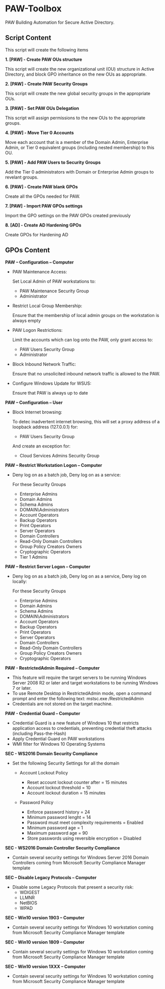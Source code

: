 # PAW-Toolbox
PAW Building Automation for Secure Active Directory.

## Script Content
This script will create the following items

**1. [PAW] - Create PAW OUs structure**

This script will create the new organizational unit (OU) structure in Active Directory, and block GPO inheritance on the new OUs as appropriate.

**2. [PAW] - Create PAW Security Groups**

This script will create the new global security groups in the appropriate OUs.

**3. [PAW] - Set PAW OUs Delegation**

This script will assign permissions to the new OUs to the appropriate groups.

**4. [PAW] - Move Tier 0 Accounts**

Move each account that is a member of the Domain Admin, Enterprise Admin, or Tier 0 equivalent groups (including nested membership) to this OU.

**5. [PAW] - Add PAW Users to Security Groups**

Add the Tier 0 administrators with Domain or Enterprise Admin groups to revelant groups.

**6. [PAW] - Create PAW blank GPOs**

Create all the GPOs needed for PAW.

**7. [PAW] - Import PAW GPOs settings**

Import the GPO settings on the PAW GPOs created previously

**8. [AD] - Create AD Hardening GPOs**

Create GPOs for Hardening AD

## GPOs Content


**PAW – Configuration – Computer**
- PAW Maintenance Access:
    
    Set Local Admin of PAW workstations to:
  - PAW Maintenance Security Group
  - Administrator
- Restrict Local Group Membership:
  
    Ensure that the membership of local admin groups on the workstation is always empty
- PAW Logon Restrictions:
  
    Limit the accounts which can log onto the PAW, only grant access to:
  - PAW Users Security Group
  - Administrator
- Block Inbound Network Traffic:
  
    Ensure that no unsolicited inbound network traffic is allowed to the PAW.
- Configure Windows Update for WSUS:
  
    Ensure that PAW is always up to date

**PAW – Configuration – User**
- Block Internet browsing:

  To detec inadvertent internet browsing, this will set a proxy address of a loopback address (127.0.0.1) for:
  - PAW Users Security Group
  
  And create an exception for:
  - Cloud Services Admins Security Group
  
**PAW – Restrict Workstation Logon – Computer**
- Deny log on as a batch job, Deny log on as a service:
    
    For these Security Groups
    - Enterprise Admins
    - Domain Admins
    - Schema Admins
    - DOMAIN\Administrators
    - Account Operators
    - Backup Operators
    - Print Operators
    - Server Operators
    - Domain Controllers
    - Read-Only Domain Controllers
    - Group Policy Creators Owners
    - Cryptographic Operators
    - Tier 1 Admins

**PAW – Restrict Server Logon – Computer**
- Deny log on as a batch job, Deny log on as a service, Deny log on locally:
    
    For these Security Groups
    - Enterprise Admins
    - Domain Admins
    - Schema Admins
    - DOMAIN\Administrators
    - Account Operators
    - Backup Operators
    - Print Operators
    - Server Operators
    - Domain Controllers
    - Read-Only Domain Controllers
    - Group Policy Creators Owners
    - Cryptographic Operators
    
**PAW - RestrictedAdmin Required – Computer**
- This feature will require the target servers to be running Windows Server 2008 R2 or later and target workstations to be running Windows 7 or later.
- To use Remote Desktop in RestrictedAdmin mode, open a command prompt and enter the following text: mstsc.exe /RestrictedAdmin
- Credentials are not stored on the target machine.

**PAW - Credential Guard – Computer**
- Credential Guard is a new feature of Windows 10 that restricts application access to credentials, preventing credential theft attacks (including Pass-the-Hash)
- Apply Credential Guard on PAW workstations
- WMI filter for Windows 10 Operating Systems

**SEC - WS2016 Domain Security Compliance**
- Set the following Security Settings for all the domain
    - Account Lockout Policy
        - Reset account lockout counter after = 15 minutes
        - Account lockout threshold = 10
        - Account lockout duration = 15 minutes

    - Password Policy
        - Enforce password history = 24
        - Minimum password lenght = 14
        - Password must meet complexity requirements = Enabled
        - Minimum password age = 1
        - Maximum password age = 90
        - Store passwords using reversible encryption = Disabled

**SEC - WS2016 Domain Controller Security Compliance**
- Contain several security settings for Windows Server 2016 Domain Controllers coming from Microsoft Security Compliance Manager template

**SEC – Disable Legacy Protocols – Computer**
- Disable some Legacy Protocols that present a security risk:
    - WDIGEST
    - LLMNR
    - NetBIOS
    - WPAD

**SEC - Win10 version 1903 – Computer**
- Contain several security settings for Windows 10 workstation coming from Microsoft Security Compliance Manager template
    
**SEC - Win10 version 1809 – Computer**
- Contain several security settings for Windows 10 workstation coming from Microsoft Security Compliance Manager template
    
**SEC - Win10 version 1XXX – Computer**
- Contain several security settings for Windows 10 workstation coming from Microsoft Security Compliance Manager template
    
